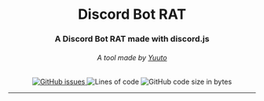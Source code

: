 <div align="center">
    <h1>Discord Bot RAT</h1>
    <h3>A Discord Bot RAT made with discord.js</h3>
    <h6>A tool made by <a href="https://github.com/JustYuuto">Yuuto</a></h6>
    <a href="https://github.com/JustYuuto/Discord-Bot-RAT/issues">
        <img alt="GitHub issues" src="https://img.shields.io/github/issues/JustYuuto/Discord-Bot-RAT?style=for-the-badge">
    </a>
    <img alt="Lines of code" src="https://img.shields.io/tokei/lines/github/JustYuuto/Discord-Bot-RAT?style=for-the-badge">
    <img alt="GitHub code size in bytes" src="https://img.shields.io/github/repo-size/JustYuuto/Discord-Bot-RAT?style=for-the-badge">
</div>

--------------------------

